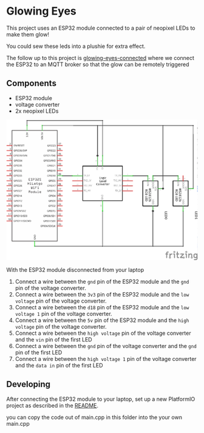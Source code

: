 # Glowing Eyes

This project uses an ESP32 module connected to a pair of neopixel LEDs to make them glow!

You could sew these leds into a plushie for extra effect.

The follow up to this project is [glowing-eyes-connected](../glowing-eyes-connected/README.md) where we connect the ESP32 to an MQTT broker so that the glow can be remotely triggered

## Components
* ESP32 module
* voltage converter
* 2x neopixel LEDs

<img src="glowing_eyes_schematic.png"/>


With the ESP32 module disconnected from your laptop

1. Connect a wire between the `gnd` pin of the ESP32 module and the `gnd` pin of the voltage converter.
2. Connect a wire between the `3v3` pin of the ESP32 module and the `low voltage` pin of the voltage converter.
3. Connect a wire between the `d18` pin of the ESP32 module and the `low voltage 1` pin of the voltage converter.
4. Connect a wire between the `5v` pin of the ESP32 module and the `high voltage` pin of the voltage converter.
5. Connect a wire between the `high voltage` pin of the voltage converter and the `vin` pin of the first LED
6. Connect a wire between the `gnd` pin of the voltage converter and the `gnd` pin of the first LED
7. Connect a wire between the `high voltage 1` pin of the voltage converter and the `data in` pin of the first LED

## Developing

After connecting the ESP32 module to your laptop, set up a new PlatformIO project as described in the [README](../README.md#getting-started-with-platformio).

you can copy the code out of main.cpp in this folder into the your own main.cpp
